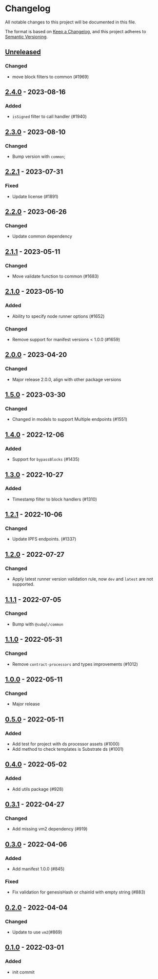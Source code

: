 # Changelog
All notable changes to this project will be documented in this file.

The format is based on [Keep a Changelog](https://keepachangelog.com/en/1.0.0/),
and this project adheres to [Semantic Versioning](https://semver.org/spec/v2.0.0.html).

## [Unreleased]
### Changed
- move block filters to common (#1969)

## [2.4.0] - 2023-08-16
### Added
- `isSigned` filter to call handler (#1940)

## [2.3.0] - 2023-08-10
### Changed
- Bump version with `common`;

## [2.2.1] - 2023-07-31
### Fixed
- Update license (#1891)

## [2.2.0] - 2023-06-26
### Changed
- Update common dependency

## [2.1.1] - 2023-05-11
### Changed
- Move validate function to common (#1683)

## [2.1.0] - 2023-05-10
### Added
- Ability to specify node runner options (#1652)

### Changed
- Remove support for manifest versions < 1.0.0 (#1659)

## [2.0.0] - 2023-04-20
### Changed
- Major release 2.0.0, align with other package versions

## [1.5.0] - 2023-03-30
### Changed
- Changed in models to support Multiple endpoints (#1551)

## [1.4.0] - 2022-12-06
### Added
- Support for `bypassBlocks` (#1435)

## [1.3.0] - 2022-10-27
### Added
- Timestamp filter to block handlers (#1310)

## [1.2.1] - 2022-10-06
### Changed
- Update IPFS endpoints. (#1337)

## [1.2.0] - 2022-07-27
### Changed
- Apply latest runner version validation rule, now `dev` and `latest` are not supported.

## [1.1.1] - 2022-07-05
### Changed
- Bump with `@subql/common`

## [1.1.0] - 2022-05-31
### Changed
- Remove `contract-processors` and types improvements (#1012)

## [1.0.0] - 2022-05-11
### Changed
- Major release

## [0.5.0] - 2022-05-11
### Added
- Add test for project with ds processor assets (#1000)
- Add method to check templates is Substrate ds (#1001)

## [0.4.0] - 2022-05-02
### Added
- Add utils package (#928)

## [0.3.1] - 2022-04-27
### Changed
- Add missing vm2 dependency (#919)

## [0.3.0] - 2022-04-06
### Added
- Add manifest 1.0.0 (#845)

### Fixed
- Fix validation for genesisHash or chainId with empty string (#883)

## [0.2.0] - 2022-04-04
### Changed
- Update to use `vm2`(#869)

## [0.1.0] - 2022-03-01
### Added
- init commit

[Unreleased]: https://github.com/subquery/subql/compare/common-substrate/2.4.0...HEAD
[2.4.0]: https://github.com/subquery/subql/compare/common-substrate/2.3.0...common-substrate/2.4.0
[2.3.0]: https://github.com/subquery/subql/compare/common-substrate/2.2.1...common-substrate/2.3.0
[2.2.1]: https://github.com/subquery/subql/compare/common-substrate/2.2.0...common-substrate/2.2.1
[2.2.0]: https://github.com/subquery/subql/compare/common-substrate/2.1.1...common-substrate/2.2.0
[2.1.1]: https://github.com/subquery/subql/compare/common-substrate/2.1.0...common-substrate/2.1.1
[2.1.0]: https://github.com/subquery/subql/compare/common-substrate/2.0.0...common-substrate/2.1.0
[2.0.0]: https://github.com/subquery/subql/compare/common-substrate/1.5.0...common-substrate/2.0.0
[1.5.0]: https://github.com/subquery/subql/compare/common-substrate/1.4.0...common-substrate/1.5.0
[1.4.0]: https://github.com/subquery/subql/compare/common-substrate/1.3.0...common-substrate/1.4.0
[1.3.0]: https://github.com/subquery/subql/compare/common-substrate/1.2.1...common-substrate/1.3.0
[1.2.1]: https://github.com/subquery/subql/compare/common-substrate/1.2.0...common-substrate/1.2.1
[1.2.0]: https://github.com/subquery/subql/compare/common-substrate/1.1.1...common-substrate/1.2.0
[1.1.1]: https://github.com/subquery/subql/compare/common-substrate/1.1.0...common-substrate/1.1.1
[1.1.0]: https://github.com/subquery/subql/compare/common-substrate/1.0.0...common-substrate/1.1.0
[1.0.0]: https://github.com/subquery/subql/compare/common-substrate/0.5.0...common-substrate/1.0.0
[0.5.0]: https://github.com/subquery/subql/compare/common-substrate/0.4.0...common-substrate/0.5.0
[0.4.0]: https://github.com/subquery/subql/compare/common-substrate/0.3.1...common-substrate/0.4.0
[0.3.1]: https://github.com/subquery/subql/compare/common-substrate/0.3.0...common-substrate/0.3.1
[0.3.0]: https://github.com/subquery/subql/compare/common-substrate/0.2.0...common-substrate/0.3.0
[0.2.0]: https://github.com/subquery/subql/compare/common-substrate/0.1.0...common-substrate/0.2.0
[0.1.0]: https://github.com/subquery/subql/tags/common-substrate/0.1.0
